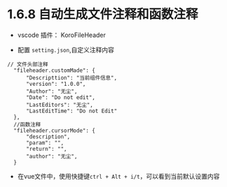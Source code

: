 # 1.6.8 自动生成文件注释和函数注释



- vscode 插件： KoroFileHeader

- 配置 `setting.json`,自定义注释内容

```
// 文件头部注释
  "fileheader.customMade": {
      "Descripttion": "当前组件信息",
      "version": "1.0.0",
      "Author": "无尘",
      "Date": "Do not edit",
      "LastEditors": "无尘",
      "LastEditTime": "Do not Edit"
  },
  //函数注释
  "fileheader.cursorMode": {
      "description",
      "param": "",
      "return": "",
      "author": "无尘",
  }
```

- 在vue文件中，使用快捷键`ctrl + Alt + i/t`，可以看到当前默认设置内容
